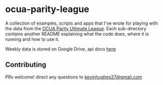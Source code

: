 ocua-parity-league
==================

A collection of examples, scripts and apps that I've wrote for playing with the data from the [OCUA Parity Ultimate League](http://www.ocua.ca/Winter-Parity). Each sub-directory contains another README explaining what the code does, where it is running and how to use it.

Weekly data is stored on Google Drive, api docs [here](https://developers.google.com/drive/web/)

Contributing
------------

PRs welcome! direct any questions to kevinhughes27@gmail.com

